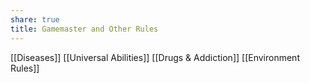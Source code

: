 ```yaml
---
share: true
title: Gamemaster and Other Rules
---
```

[[Diseases]]
[[Universal Abilities]]
[[Drugs & Addiction]]
[[Environment Rules]]